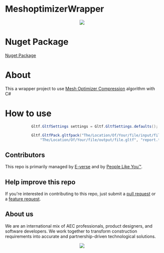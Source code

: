 # MeshoptimizerWrapper

<p align="center">
<img src="https://s3.amazonaws.com/everse.assets/GithubReadme/MeshOptimizer.jpg" />
</p>

# Nuget Package
[Nuget Package](https://www.nuget.org/packages/MeshOptimizer_glTFPack/)

# About
This a wrapper project to use [Mesh Optimizer Compression](https://github.com/zeux/meshoptimizer) algorithm with C#

# How to use

```C#
            Gltf.GltfSettings settings = Gltf.GltfSettings.defaults();

            Gltf.GltfPack.gltfpack("The/Location/Of/Your/file/input/file.gltf",
                "The/Location/Of/Your/file/output/file.gltf", "report.txt", settings);
```

## Contributors
This repo is primarily managed by [E-verse](https://www.e-verse.co/) and by [People Like You™](https://github.com/EverseDevelopment/MeshoptimizerWrapper/pulse).

## Help improve this repo
If you're interested in contributing to this repo, just submit a [pull request](https://github.com/EverseDevelopment/MeshoptimizerWrapper/pulls) or a [feature request](https://github.com/EverseDevelopment/MeshoptimizerWrapper/issues).

## About us ##

We are an international mix of AEC professionals, product designers, and software developers. We work together to transform construction requirements into accurate and partnership-driven technological solutions.

<p align="center">
    <a href="https://www.e-verse.com/">
    <img src="https://s3.amazonaws.com/everse.assets/GithubReadme/e-verse_logo_no+slogan.jpg" align="center">
    </a>
</p>

